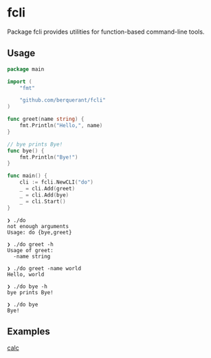 # fcli

Package fcli provides utilities for function-based command-line tools.

## Usage

``` go
package main

import (
	"fmt"

	"github.com/berquerant/fcli"
)

func greet(name string) {
	fmt.Println("Hello,", name)
}

// bye prints Bye!
func bye() {
	fmt.Println("Bye!")
}

func main() {
	cli := fcli.NewCLI("do")
	_ = cli.Add(greet)
	_ = cli.Add(bye)
	_ = cli.Start()
}
```

```
❯ ./do
not enough arguments
Usage: do {bye,greet}

❯ ./do greet -h
Usage of greet:
  -name string

❯ ./do greet -name world
Hello, world

❯ ./do bye -h
bye prints Bye!

❯ ./do bye
Bye!
```

## Examples

[calc](./example/README.md)
